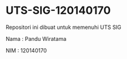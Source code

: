 # UTS-SIG-120140170
Repositori ini dibuat untuk memenuhi UTS SIG

Nama  : Pandu Wiratama

NIM   : 120140170

